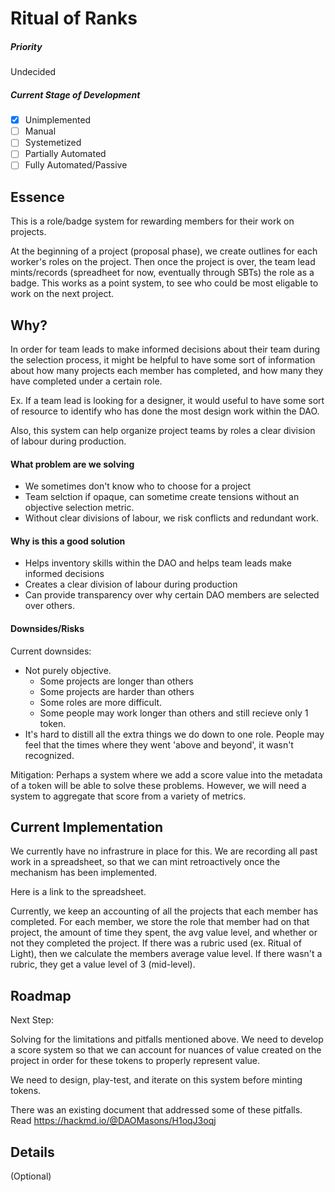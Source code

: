 # Ritual of Ranks

##### Priority

Undecided

##### Current Stage of Development

- [x] Unimplemented
- [ ] Manual
- [ ] Systemetized
- [ ] Partially Automated
- [ ] Fully Automated/Passive

## Essence

This is a role/badge system for rewarding members for their work on projects.

At the beginning of a project (proposal phase), we create outlines for each worker's roles on the project. Then once the project is over, the team lead mints/records (spreadheet for now, eventually through SBTs) the role as a badge. This works as a point system, to see who could be most eligable to work on the next project.

## Why?

In order for team leads to make informed decisions about their team during the selection process, it might be helpful to have some sort of information about how many projects each member has completed, and how many they have completed under a certain role.

Ex. If a team lead is looking for a designer, it would useful to have some sort of resource to identify who has done the most design work within the DAO.

Also, this system can help organize project teams by roles a clear division of labour during production.

#### What problem are we solving

- We sometimes don't know who to choose for a project
- Team selction if opaque, can sometime create tensions without an objective selection metric.
- Without clear divisions of labour, we risk conflicts and redundant work.

#### Why is this a good solution

- Helps inventory skills within the DAO and helps team leads make informed decisions
- Creates a clear division of labour during production
- Can provide transparency over why certain DAO members are selected over others.

#### Downsides/Risks

Current downsides:

- Not purely objective.
  - Some projects are longer than others
  - Some projects are harder than others
  - Some roles are more difficult.
  - Some people may work longer than others and still recieve only 1 token.
- It's hard to distill all the extra things we do down to one role. People may feel that the times where they went 'above and beyond', it wasn't recognized.

Mitigation: Perhaps a system where we add a score value into the metadata of a token will be able to solve these problems. However, we will need a system to aggregate that score from a variety of metrics.

## Current Implementation

We currently have no infrastrure in place for this. We are recording all past work in a spreadsheet, so that we can mint retroactively once the mechanism has been implemented.

Here is a link to the spreadsheet.

Currently, we keep an accounting of all the projects that each member has completed. For each member, we store the role that member had on that project, the amount of time they spent, the avg value level, and whether or not they completed the project. If there was a rubric used (ex. Ritual of Light), then we calculate the members average value level. If there wasn't a rubric, they get a value level of 3 (mid-level).

## Roadmap

Next Step:

Solving for the limitations and pitfalls mentioned above. We need to develop a score system so that we can account for nuances of value created on the project in order for these tokens to properly represent value.

We need to design, play-test, and iterate on this system before minting tokens.

There was an existing document that addressed some of these pitfalls. Read
https://hackmd.io/@DAOMasons/H1oqJ3oqj

## Details

(Optional)
